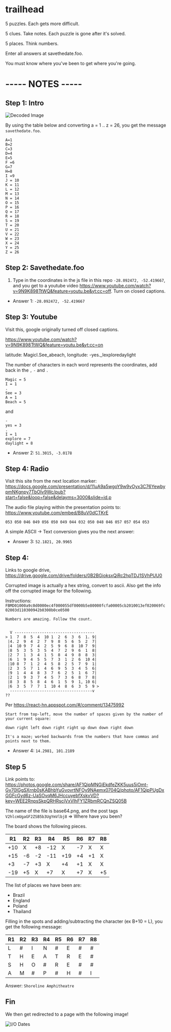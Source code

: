 # trailhead
5 puzzles. Each gets more difficult.

5 clues. Take notes. Each puzzle is gone after it's solved.

5 places. Think numbers. 

Enter all answers at savethedate.foo.

You must know where you've been to get where you're going.


# ----- NOTES -----


## Step 1: Intro

![Decoded Image](http://i.imgur.com/sUoA702.png)

By using the table below and converting a = 1 .. z = 26, you get the message `savethedate.foo`.

```
A=1
B=2
C=3
D=4
E=5
F =6
G=7
H=8
I =9
J = 10
K = 11
L = 12
M = 13
N = 14
O = 15
P = 16
Q = 17
R = 18
S = 19
T = 20
U = 21
V = 22
W = 23
X = 24
Y = 25
Z = 26
```

## Step 2: Savethedate.foo

1) Type in the coordinates in the js file in this repo `-28.092472, -52.419667`, and you get to a youtube video https://www.youtube.com/watch?v=9N9K898TtWQ&feature=youtu.be&yt:cc=off. Turn on closed captions.

* Answer 1: `-28.092472, -52.419667`

## Step 3: Youtube

Visit this, google originally turned off closed captions.

https://www.youtube.com/watch?v=9N9K898TtWQ&feature=youtu.be&yt:cc=on

latitude: MagicI.See_abeach, longitude: -yes._Iexploredaylight

The number of characters in each word represents the coordinates, add back in the `,` `-` and `.`

```
Magic = 5
I = 1
.
See = 3
A = 1
Beach = 5
```

and

```
-
yes = 3
.
I = 1
explore = 7
daylight = 8
```

* Answer 2: `51.3015, -3.0178`

## Step 4: Radio

Visit this site from the next location marker: https://docs.google.com/presentation/d/11uA9a5wgoY9w9vOyx3C76YewbypmNKgnpy7TbOIv9Wc/pub?start=false&loop=false&delayms=3000&slide=id.p

The audio file playing within the presentation points to: https://www.youtube.com/embed/B8uV0dCTKrE

`053 050 046 049 056 050 049 044 032 050 048 046 057 057 054 053`

A simple ASCII -> Text conversion gives you the next answer:

* Answer 3: `52.1821, 20.9965`

## Step 4:

Links to google drive, https://drive.google.com/drive/folders/0B2BGioksxQiRc2hpTDJ1SVhPUU0

Corrupted image is actually a hex string, convert to ascii. Also get the info off the corrupted image for the following.

Instructions: `FBMD01000a9c0d0000ec4f000055df0000b5e80000fcfa00005cb2010013ef020069fc02003d110300942b0300b0ce0500`

```
Numbers are amazing. Follow the count.


  V -----------------------------------
> 1  7  8  5  4  10 1  2  6  3  6  1. 9|
 |4. 2  9  4  2  7  9  8  5  6  5  2  7|
 |4  10 9  7  4  2  5  9  6  8  10 7  9|
 |8  5  3  5  3  5  4  7  2  9  6  1  8|
 |2  7  1  3  4  1  5  8  4  9  8  8  3|
 |6  1  9  4  5  5  7  3  1  2  6  10 4|
 |10 8  7  1  2  4  5  8  2  5  7  9  1|
 |2  3  5  7  1  4  6  9  5  3  4  5  6|
 |9  1  4  4  8  3  7  6  2  5  1  6  7|
 |2  1  9  3  7  4  5  7  3  6  8  7  8|
 |8  3  8  5  8  4  6  1  5  9  1, 10 6|
 |6  3  5  7  7  1  10 4  8  6  3  5  9 >
  ------------------------------------v
??
```

Per https://react-hn.appspot.com/#/comment/13475992

```
Start from top-left, move the number of spaces given by the number of your current square:

down right left down right right up down down right down

It's a maze; worked backwards from the numbers that have commas and points next to them.
```

* Answer 4: `14.2981, 101.2189`

## Step 5

Link points to: 
https://photos.google.com/share/AF1QipMNGiEkdfeZKK5uus5iOmt-Gv70lGgSXrnb0sKABhbYuGvovrtNFOy9NAemx0704Q/photo/AF1QipPUgDxGGFcGyd6z-UaSOvqM6JHccuyebfXskvVD?key=WEE2RnpsSkpQRHRscjVxVlhFY1ZRbmRCQnZSQ05B


The name of the file is base64.png, and the post tags `V2hlcmUgaGF2ZSB5b3UgYmVlbj8` => Where have you been?

The board shows the following pieces.

R1  | R2| R3|   R4|  R5|  R6| R7| R8|
--- |---|---|  ---|--- |--- |---|---|
+10 | X |+8 | -12 | X  | -7 | X | X |
+15 | -6|-2 | -11 |+19 | +4 |+1 | X |
+3  | -7|+3 |  X  |+4  | +1 | X | X |
-19 | +5| X |  +7 | X  | +7 | X |+5 |

The list of places we have been are:

* Brazil
* England
* Poland
* Thailand

Filling in the spots and adding/subtracting the character (ex B+10 = L), you get the following message:

R1  | R2| R3|   R4|  R5|  R6| R7| R8|
--- |---|---|  ---|--- |--- |---|---|
L   | # |I  | N   | #  | E  | # | # |
T   | H |E  | A   | T  | R  |E  | # |
S   | H |O  |  #  |R   | E  | # | # |
A   | M | # | P   | #  | H  | # |I  |

Answer: `Shoreline Amphitheatre`

## Fin

We then get redirected to a page with the following image!

![I/O Dates](http://i.imgur.com/60lmtFD.png)
